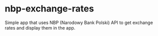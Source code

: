 # nbp-exchange-rates

Simple app that uses NBP (Narodowy Bank Polski) API to get exchange rates and display them in the app.
